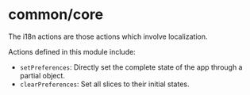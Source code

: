 # common/core

The i18n actions are those actions which involve localization.

Actions defined in this module include:

-   `setPreferences`: Directly set the complete state of the app through a partial object.
-   `clearPreferences`: Set all slices to their initial states.
